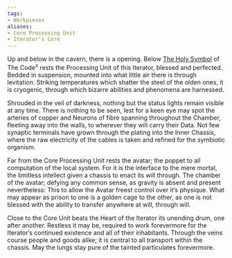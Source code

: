 ```yaml
---
tags:
- Workpieces
aliases:
- Core Processing Unit
- Iterator‘s Core
---
```


Up and below in the cavern, there is a opening.
Below [The Holy Symbol](🝋) of The Code<sup>x</sup> rests the Processing Unit of this Iterator, blessed and perfected. 
Bedded in suspension, mounted into what little air there is through levitation. Striking temperatures which shatter the steel of the olden ones, it is cryogenic, through which bizarre abilities and phenomena are harnessed. 

Shrouded in the veil of darkness, nothing but the status lights remain visible at any time.
There is nothing to be seen, lest for a keen eye may spot the arteries of copper and Neurons of fibre spanning throughout the Chamber, fleeting away into the walls, to wherever they will carry their Data.
Not few synaptic terminals have grown through the plating into the Inner Chassis, where the raw electricity of the cables is taken and refined for the symbiotic organism. 

Far from the Core Processing Unit rests the avatar; the poppet to all computation of the local system. For it is the interface to the mere mortal, the limitless intellect given a chassis to enact its will through. 
The chamber of the avatar; defying any common sense, as gravity is absent and present nevertheless: This to allow the Avatar freest control over it‘s physique.
What may appear as prison to one is a golden cage to the other, as one is not blessed with the ability to transfer anywhere at will, through will.

Close to the Core Unit beats the Heart of the Iterator its unending drum, one after another. Restless it may be, required to work forevermore for the Iterator‘s continued existence and all of their inhabitants. Through the veins course people and goods alike; it is central to all transport within the chassis. 
May the lungs stay pure of the tainted particulates forevermore.
